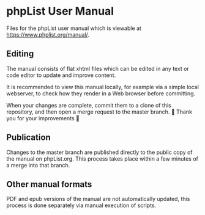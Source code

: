
# phpList User Manual

Files for the phpList user manual which is viewable at https://www.phplist.org/manual/. 

## Editing

The manual consists of flat xhtml files which can be edited in any text or code editor to update and improve content.

It is recommended to view this manual locally, for example via a simple local webserver, to check how they render in a Web browser before committing.

When your changes are complete, commit them to a clone of this repository, and then open a merge request to the master branch. 🎉 Thank you for your improvements 🎉

## Publication

Changes to the master branch are published directly to the public copy of the manual on phpList.org. This process takes place within a few minutes of a merge into that branch.

## Other manual formats

PDF and epub versions of the manual are not automatically updated, this process is done separately via manual execution of scripts. 
